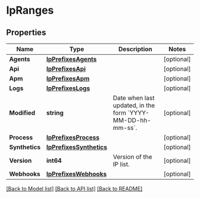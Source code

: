 # IpRanges

## Properties

Name | Type | Description | Notes
------------ | ------------- | ------------- | -------------
**Agents** | [**IpPrefixesAgents**](IPPrefixesAgents.md) |  | [optional] 
**Api** | [**IpPrefixesApi**](IPPrefixesAPI.md) |  | [optional] 
**Apm** | [**IpPrefixesApm**](IPPrefixesAPM.md) |  | [optional] 
**Logs** | [**IpPrefixesLogs**](IPPrefixesLogs.md) |  | [optional] 
**Modified** | **string** | Date when last updated, in the form &#x60;YYYY-MM-DD-hh-mm-ss&#x60;. | [optional] 
**Process** | [**IpPrefixesProcess**](IPPrefixesProcess.md) |  | [optional] 
**Synthetics** | [**IpPrefixesSynthetics**](IPPrefixesSynthetics.md) |  | [optional] 
**Version** | **int64** | Version of the IP list. | [optional] 
**Webhooks** | [**IpPrefixesWebhooks**](IPPrefixesWebhooks.md) |  | [optional] 

[[Back to Model list]](../README.md#documentation-for-models) [[Back to API list]](../README.md#documentation-for-api-endpoints) [[Back to README]](../README.md)


